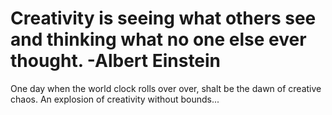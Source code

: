# Creativity is seeing what others see and thinking what no one else ever thought. -Albert Einstein

One day when the world clock rolls over over, shalt be the dawn of creative chaos. An explosion of creativity without bounds...
